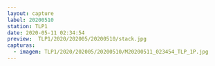 ```yaml
---
layout: capture
label: 20200510
station: TLP1
date: 2020-05-11 02:34:54
preview:  TLP1/2020/202005/20200510/stack.jpg
capturas:
  - imagem: TLP1/2020/202005/20200510/M20200511_023454_TLP_1P.jpg
---
```

